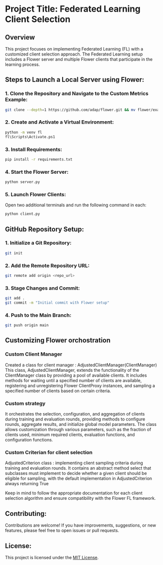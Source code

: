 # Project Title: Federated Learning Client Selection

## Overview

This project focuses on implementing Federated Learning (FL) with a customized client selection approach. The Federated Learning setup includes a Flower server and multiple Flower clients that participate in the learning process.

## Steps to Launch a Local Server using Flower:

### 1. Clone the Repository and Navigate to the Custom Metrics Example:

```bash
git clone --depth=1 https://github.com/adap/flower.git && mv flower/examples/custom-metrics . && rm -rf flower && cd custom-metrics
```

### 2. Create and Activate a Virtual Environment:

```bash
python -m venv fl
fl\Scripts\Activate.ps1
```

### 3. Install Requirements:

```bash
pip install -r requirements.txt
```

### 4. Start the Flower Server:

```bash
python server.py
```

### 5. Launch Flower Clients:

Open two additional terminals and run the following command in each:

```bash
python client.py
```

## GitHub Repository Setup:

### 1. Initialize a Git Repository:

```bash
git init
```

### 2. Add the Remote Repository URL:

```bash
git remote add origin <repo_url>
```

### 3. Stage Changes and Commit:

```bash
git add .
git commit -m "Initial commit with Flower setup"
```

### 4. Push to the Main Branch:

```bash
git push origin main
```
## Customizing Flower orchostration 
### Custom Client Manager
Created a class for client manager : AdjustedClientManager(ClientManager) 
This class, AdjustedClientManager, extends the functionality of the ClientManager class by providing a pool of available clients.
It includes methods for waiting until a specified number of clients are available, registering and unregistering Flower ClientProxy instances, 
and sampling a specified number of clients based on certain criteria.
### Custom strategy
It orchestrates the selection, configuration, and aggregation of clients during training and evaluation rounds, providing methods to configure rounds, aggregate results, and initialize global model parameters. The class allows customization through various parameters, such as the fraction of clients used, minimum required clients, evaluation functions, and configuration functions.
### Custom Criterian for client selection
AdjustedCriterion class : implementing client sampling criteria during training and evaluation rounds. 
It contains an abstract method select that subclasses must implement to decide whether a given client should be eligible for sampling, 
with the default implementation in AdjustedCriterion always returning True

Keep in mind to follow the appropriate documentation for each client selection algorithm and ensure compatibility with the Flower FL framework.

## Contributing:

Contributions are welcome! If you have improvements, suggestions, or new features, please feel free to open issues or pull requests.

## License:

This project is licensed under the [MIT License](LICENSE).
